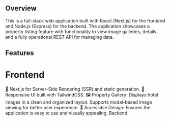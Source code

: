 ## Overview ##
This is a full-stack web application built with React (Next.js) for the frontend and Node.js (Express) for the backend. The application showcases a property listing feature with functionality to view image galleries, details, and a fully operational REST API for managing data.

## Features ##
# Frontend
🚀 Next.js for Server-Side Rendering (SSR) and static generation.
📱 Responsive UI built with TailwindCSS.
🖼️ Property Gallery:
Displays hotel images in a clean and organized layout.
Supports modal-based image viewing for better user experience.
🎨 Accessible Design: Ensures the application is easy to use and visually appealing.
Backend
